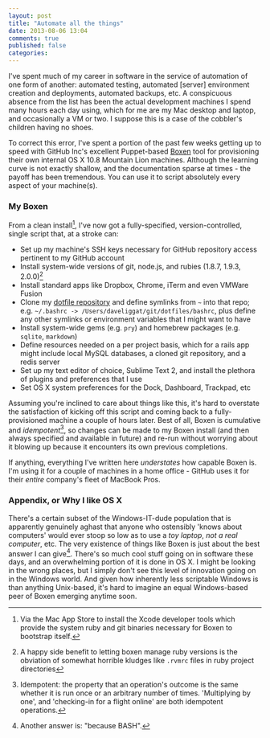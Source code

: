 ```yaml
---
layout: post
title: "Automate all the things"
date: 2013-08-06 13:04
comments: true
published: false
categories:
---
```

I've spent much of my career in software in the service of automation of one form of another: automated testing, automated [server] environment creation and deployments, automated backups, etc. A conspicuous absence from the list has been the actual development machines I spend many hours each day using, which for me are my Mac desktop and laptop, and occasionally a VM or two. I suppose this is a case of the cobbler's children having no shoes.
<!--more-->
To correct this error, I've spent a portion of the past few weeks getting up to speed with GitHub Inc's excellent Puppet-based [Boxen](https://boxen.github.com) tool for provisioning their own internal OS X 10.8 Mountain Lion machines. Although the learning curve is not exactly shallow, and the documentation sparse at times - the payoff has been tremendous. You can use it to script absolutely every aspect of your machine(s).

### My Boxen
From a clean install[^1], I've now got a fully-specified, version-controlled, single script that, at a stroke can:

* Set up my machine's SSH keys necessary for GitHub repository access pertinent to my GitHub account
* Install system-wide versions of git, node.js, and rubies (1.8.7, 1.9.3, 2.0.0)[^2]
* Install standard apps like Dropbox, Chrome, iTerm and even VMWare Fusion
* Clone my [dotfile repository](https://github.com/dliggat/dotfiles) and define symlinks from `~` into that repo; e.g. `~/.bashrc -> /Users/daveliggat/git/dotfiles/bashrc`, plus define any other symlinks or environment variables that I might want to have
* Install system-wide gems (e.g. `pry`) and homebrew packages (e.g. `sqlite`, `markdown`)
* Define resources needed on a per project basis, which for a rails app might include local MySQL databases, a cloned git repository, and a redis server
* Set up my text editor of choice, Sublime Text 2, and install the plethora of plugins and preferences that I use
* Set OS X system preferences for the Dock, Dashboard, Trackpad, etc

Assuming you're inclined to care about things like this, it's hard to overstate the satisfaction of kicking off this script and coming back to a fully-provisioned machine a couple of hours later. Best of all, Boxen is cumulative and *idempotent*[^3], so changes can be made to my Boxen install (and then always specified and available in future) and re-run without worrying about it blowing up because it encounters its own previous completions.

If anything, everything I've written here *understates* how capable Boxen is. I'm using it for a couple of machines in a home office - GitHub uses it for their *entire* company's fleet of MacBook Pros.

### Appendix, or Why I like OS X

There's a certain subset of the Windows-IT-dude population that is apparently genuinely aghast that anyone who ostensibly 'knows about computers' would ever stoop so low as to use a *toy laptop*, *not a real computer*, etc. The very existence of things like Boxen is just about the best answer I can give[^4]. There's so much cool stuff going on in software these days, and an overwhelming portion of it is done in OS X. I might be looking in the wrong places, but I simply don't see this level of innovation going on in the Windows world. And given how inherently less scriptable Windows is than anything Unix-based, it's hard to imagine an equal Windows-based peer of Boxen emerging anytime soon.


<!-- put this: https://plus.google.com/+BrunoOliveira/posts/MGxauXypb1Y -->

[^1]: Via the Mac App Store to install the Xcode developer tools which provide the system ruby and git binaries necessary for Boxen to bootstrap itself.
[^2]: A happy side benefit to letting boxen manage ruby versions is the obviation of somewhat horrible kludges like `.rvmrc` files in ruby project directories
[^3]: Idempotent: the property that an operation's outcome is the same whether it is run once or an arbitrary number of times. 'Multiplying by one', and 'checking-in for a flight online' are both idempotent operations.
[^4]: Another answer is: "because BASH".
